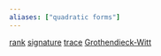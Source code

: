 ```yaml
---
aliases: ["quadratic forms"]
---
```


[rank](rank)
[signature](signature.md)
[trace](trace)
[Grothendieck-Witt](Grothendieck-Witt)